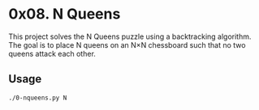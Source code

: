 # 0x08. N Queens

This project solves the N Queens puzzle using a backtracking algorithm. The goal is to place N queens on an N×N chessboard such that no two queens attack each other.

## Usage

```bash
./0-nqueens.py N
